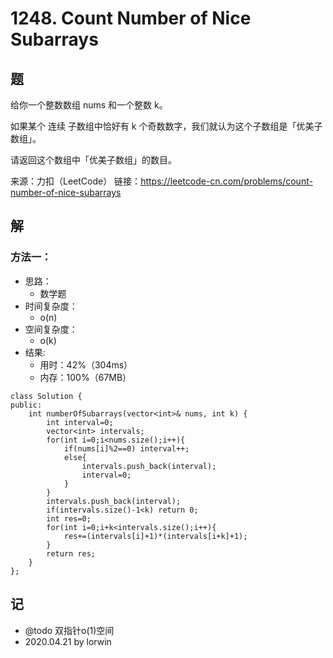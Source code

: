 # 1248. Count Number of Nice Subarrays

## 题

给你一个整数数组 nums 和一个整数 k。

如果某个 连续 子数组中恰好有 k 个奇数数字，我们就认为这个子数组是「优美子数组」。

请返回这个数组中「优美子数组」的数目。

来源：力扣（LeetCode）
链接：https://leetcode-cn.com/problems/count-number-of-nice-subarrays

## 解

### 方法一：
- 思路：
  - 数学题
- 时间复杂度：
  - o(n)
- 空间复杂度：
  - o(k)
- 结果:
  - 用时：42%（304ms）
  - 内存：100%（67MB）
```
class Solution {
public:
    int numberOfSubarrays(vector<int>& nums, int k) {
        int interval=0;
        vector<int> intervals;
        for(int i=0;i<nums.size();i++){
            if(nums[i]%2==0) interval++;
            else{
                intervals.push_back(interval);
                interval=0;
            }
        }
        intervals.push_back(interval);
        if(intervals.size()-1<k) return 0;
        int res=0;
        for(int i=0;i+k<intervals.size();i++){
            res+=(intervals[i]+1)*(intervals[i+k]+1);
        }
        return res;
    }
};
```

## 记
<!-- 
基础：@basic
重点：@important
记忆：@memory
易错：@warning
 -->

- @todo 双指针o(1)空间
- 2020.04.21 by lorwin